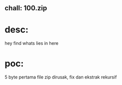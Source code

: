 ## chall: 100.zip
# desc:
hey find whats lies in here

# poc:
5 byte pertama file zip dirusak, fix dan ekstrak rekursif

